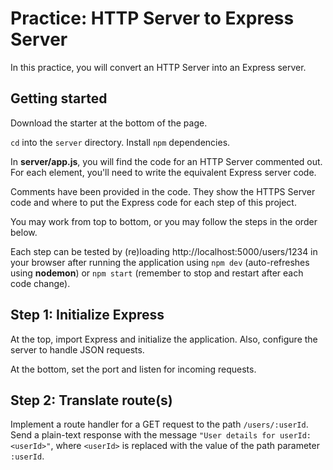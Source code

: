 # Practice: HTTP Server to Express Server

In this practice, you will convert an HTTP Server into an Express server.

## Getting started

Download the starter at the bottom of the page.

`cd` into the `server` directory. Install `npm` dependencies.

In __server/app.js__, you will find the code for an HTTP Server commented out.
For each element, you'll need to write the equivalent Express server code.

Comments have been provided in the code. They show the HTTPS Server code and
where to put the Express code for each step of this project.

You may work from top to bottom, or you may follow the steps in the order below.

Each step can be tested by (re)loading http://localhost:5000/users/1234 in your
browser after running the application using `npm dev` (auto-refreshes using
**nodemon**) or `npm start` (remember to stop and restart after each code
change).

## Step 1: Initialize Express

At the top, import Express and initialize the application. Also, configure the
server to handle JSON requests.

At the bottom, set the port and listen for incoming requests.

## Step 2: Translate route(s)

Implement a route handler for a GET request to the path `/users/:userId`. Send a
plain-text response with the message `"User details for userId: <userId>"`,
where `<userId>` is replaced with the value of the path parameter `:userId`.
